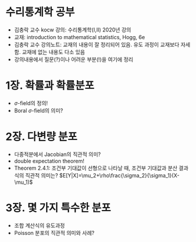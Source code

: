 # 수리통계학 공부 
- 김충락 교수 kocw 강의: 수리통계학(I,II) 2020년 강의
- 교재: introduction to mathematical statistics, Hogg, 6e
- 김충락 교수 강의노트: 교재의 내용이 잘 정리되어 있음. 유도 과정이 교재보다 자세함. 교재에 없는 내용도 다소 있음
- 강의내용에서 질문(?)이나 어려운 부분(!)을 여기에 정리

# 1장. 확률과 확률분포
- $\sigma$-field의 정의!
- Boral $\sigma$-field의 의미?
    
# 2장. 다변량 분포
- 다중적분에서 Jacobian의 직관적 의미?
- double expectation theorem!
- Theorem 2.4.1: 조건부 기대값이 선형으로 나타날 때, 조건부 기대값과 분산 결과식의 직관적 의미는? 
  $E[Y|X]=\mu_2+\rho\frac{\sigma_2}{\sigma_1}(X-\mu_1)$
  
# 3장. 몇 가지 특수한 분포
- 조합 계산식의 유도과정 
- Poisson 분포의 직관적 의미와 사례?
